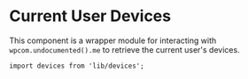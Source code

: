 Current User Devices
======

This component is a wrapper module for interacting with `wpcom.undocumented().me` to retrieve the current user's devices.

```
import devices from 'lib/devices';
```
